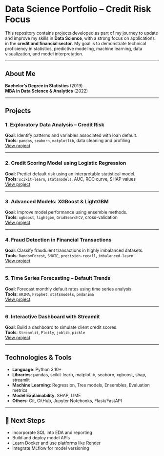 # Data Science Portfolio – Credit Risk Focus

This repository contains projects developed as part of my journey to update and improve my skills in **Data Science**, with a strong focus on applications in the **credit and financial sector**. My goal is to demonstrate technical proficiency in statistics, predictive modeling, machine learning, data visualization, and model interpretation.

---

## About Me

**Bachelor’s Degree in Statistics** (2019)  
**MBA in Data Science & Analytics** (2022)  

---

## Projects

### 1. Exploratory Data Analysis – Credit Risk
**Goal**: Identify patterns and variables associated with loan default.  
**Tools**: `pandas`, `seaborn`, `matplotlib`, data cleaning and profiling  
 [View project](./eda-credito)

---

### 2. Credit Scoring Model using Logistic Regression
**Goal**: Predict default risk using an interpretable statistical model.  
**Tools**: `scikit-learn`, `statsmodels`, AUC, ROC curve, SHAP values  
 [View project](./score-logistico)

---

### 3. Advanced Models: XGBoost & LightGBM
**Goal**: Improve model performance using ensemble methods.  
**Tools**: `xgboost`, `lightgbm`, `GridSearchCV`, cross-validation  
 [View project](./modelos-avancados)

---

### 4. Fraud Detection in Financial Transactions
**Goal**: Classify fraudulent transactions in highly imbalanced datasets.  
**Tools**: `RandomForest`, `SMOTE`, `precision-recall`, `imbalanced-learn`  
 [View project](./fraude)

---

### 5. Time Series Forecasting – Default Trends
**Goal**: Forecast monthly default rates using time series analysis.  
**Tools**: `ARIMA`, `Prophet`, `statsmodels`, `pmdarima`  
 [View project](./series-inadimplencia)

---

### 6. Interactive Dashboard with Streamlit
**Goal**: Build a dashboard to simulate client credit scores.  
**Tools**: `Streamlit`, `Plotly`, `joblib`, `pickle`  
 [View project](./dashboard-score)

---

##  Technologies & Tools
- **Language**: Python 3.10+
- **Libraries**: pandas, scikit-learn, matplotlib, seaborn, xgboost, shap, streamlit
- **Machine Learning**: Regression, Tree models, Ensembles, Evaluation metrics
- **Model Explainability**: SHAP, LIME
- **Others**: Git, GitHub, Jupyter Notebooks, Flask/FastAPI

---

## 📌 Next Steps
- Incorporate SQL into EDA and reporting
- Build and deploy model APIs
- Learn Docker and use platforms like Render
- Integrate MLflow for model versioning
